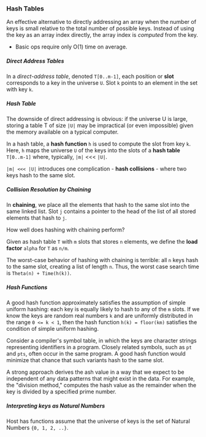 ### Hash Tables

An effective alternative to directly addressing an array when the number of keys is small relative to the total number of possible keys. Instead of using the key as an array index directly, the array index is _computed_ from the key.

* Basic ops require only O(1) time on average.

##### Direct Address Tables

In a _direct-address table_, denoted `T[0..m-1]`, each position or **slot** corresponds to a key in the universe `U`. Slot `k` points to an element in the set with key `k`. 

##### Hash Table

The downside of direct addressing is obvious: if the universe U is large, storing a table T of size `|U|` may be impractical (or even impossible) given the memory available on a typical computer.

In a hash table, a **hash function** `h` is used to compute the slot from key `k`. Here, `h` maps the universe `U` of the keys into the slots of a **hash table** `T[0..m-1]` where, typically, `|m|` <<< `|U|`.

`|m| <<< |U|` introduces one complication  - **hash collisions** - where two keys hash to the same slot.

##### Collision Resolution by Chaining

In **chaining**, we place all the elements that hash to the same slot into the same linked list. Slot `j` contains a pointer to the head of the list of all stored elements that hash to `j`.

How well does hashing with chaining perform?

Given as hash table `T` with `m` slots that stores `n` elements, we define the **load factor** `alpha` for `T` as `n/m`.

The worst-case behavior of hashing with chaining is terrible: all `n` keys hash to the same slot, creating a list of length `n`. Thus, the worst case search time is `Theta(n) + Time(h(k))`.

##### Hash Functions

A good hash function approximately satisfies the assumption of simple uniform hashing: each key is equally likely to hash to any of the `m` slots. If we know the keys are random real numbers `k` and are uniformly distributed in the range `0 <= k < 1`, then the hash function `h(k) = floor(km)` satisfies the condition of simple uniform hashing.

Consider a compiler's symbol table, in which the keys are character strings representing identifiers in a program. Closely related symbols, such as `pt` and `pts`, often occur in the same program. A good hash function would minimize that chance that such variants hash to the same slot.

A strong approach derives the ash value in a way that we expect to be independent of any data patterns that might exist in the data. For example, the "division method," computes the hash value as the remainder when the key is divided by a specified prime number.

##### Interpreting keys as Natural Numbers

Host has functions assume that the universe of keys is the set of Natural Numbers `{0, 1, 2, ..}`.



